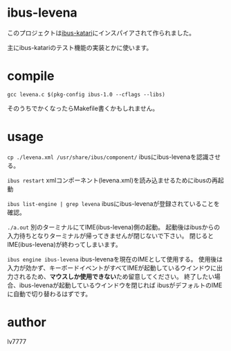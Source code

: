 # ibus-levena

このプロジェクトは[ibus-katari](https://github.com/WhiteHawk-taka/katari)にインスパイアされて作られました。

主にibus-katariのテスト機能の実装とかに使います。

# compile

`gcc levena.c $(pkg-config ibus-1.0 --cflags --libs)`

そのうちでかくなったらMakefile書くかもしれません。

# usage

`cp ./levena.xml /usr/share/ibus/component/`
ibusにibus-levenaを認識させる。

`ibus restart`
xmlコンポーネント(levena.xml)を読み込ませるためにibusの再起動

`ibus list-engine | grep levena`
ibusにibus-levenaが登録されていることを確認。

`./a.out`
別のターミナルにてIME(ibus-levena)側の起動。
起動後はibusからの入力待ちとなりターミナルが帰ってきませんが閉じないで下さい。
閉じるとIME(ibus-levena)が終わってしまいます。

`ibus engine ibus-levena`
ibus-levenaを現在のIMEとして使用する。
使用後は入力が効かず、キーボードイベントがすべてIMEが起動しているウインドウに出力されるため、**マウスしか使用できない**ため留意してください。
終了したい場合、ibus-levenaが起動しているウインドウを閉じれば
ibusがデフォルトのIMEに自動で切り替わるはずです。

# author

lv7777
